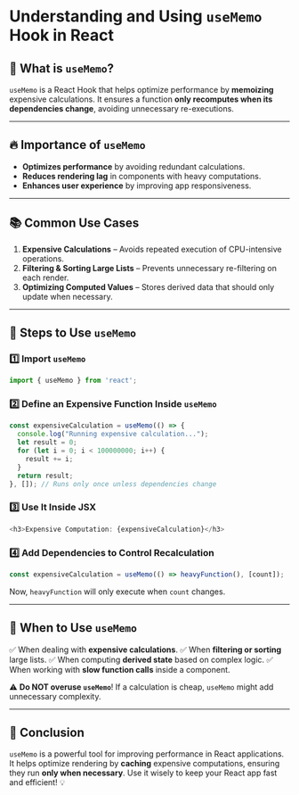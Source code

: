 # Understanding and Using `useMemo` Hook in React

## 📌 What is `useMemo`?
`useMemo` is a React Hook that helps optimize performance by **memoizing** expensive calculations. It ensures a function **only recomputes when its dependencies change**, avoiding unnecessary re-executions.

---

## 🔥 Importance of `useMemo`
- **Optimizes performance** by avoiding redundant calculations.
- **Reduces rendering lag** in components with heavy computations.
- **Enhances user experience** by improving app responsiveness.

---

## 📚 Common Use Cases
1. **Expensive Calculations** – Avoids repeated execution of CPU-intensive operations.
2. **Filtering & Sorting Large Lists** – Prevents unnecessary re-filtering on each render.
3. **Optimizing Computed Values** – Stores derived data that should only update when necessary.

---

## 🔄 Steps to Use `useMemo`

### **1️⃣ Import `useMemo`**
```javascript
import { useMemo } from 'react';
```

### **2️⃣ Define an Expensive Function Inside `useMemo`**
```javascript
const expensiveCalculation = useMemo(() => {
  console.log("Running expensive calculation...");
  let result = 0;
  for (let i = 0; i < 100000000; i++) {
    result += i;
  }
  return result;
}, []); // Runs only once unless dependencies change
```

### **3️⃣ Use It Inside JSX**
```javascript
<h3>Expensive Computation: {expensiveCalculation}</h3>
```

### **4️⃣ Add Dependencies to Control Recalculation**
```javascript
const expensiveCalculation = useMemo(() => heavyFunction(), [count]);
```
Now, `heavyFunction` will only execute when `count` changes.

---

## 🎯 When to Use `useMemo`
✅ When dealing with **expensive calculations**.
✅ When **filtering or sorting** large lists.
✅ When computing **derived state** based on complex logic.
✅ When working with **slow function calls** inside a component.

⚠️ **Do NOT overuse `useMemo`**! If a calculation is cheap, `useMemo` might add unnecessary complexity.

---

## 🚀 Conclusion
`useMemo` is a powerful tool for improving performance in React applications. It helps optimize rendering by **caching** expensive computations, ensuring they run **only when necessary**. Use it wisely to keep your React app fast and efficient! 💡
